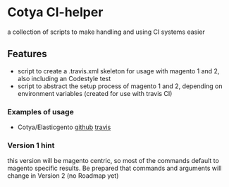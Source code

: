 Cotya CI-helper
===============


a collection of scripts to make handling and using CI systems easier

## Features

* script to create a .travis.xml skeleton for usage with magento 1 and 2, also including an Codestyle test
* script to abstract the setup process of magento 1 and 2,
depending on environment variables (created for use with travis CI) 

### Examples of usage

* Cotya/Elasticgento [github](https://github.com/Cotya/Elasticgento) [travis](https://travis-ci.org/Cotya/Elasticgento)


### Version 1 hint

this version will be magento centric, so most of the commands default to magento specific results.
Be prepared that commands and arguments will change in Version 2 (no Roadmap yet)



